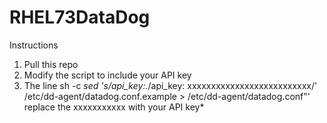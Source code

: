 # RHEL73DataDog
Instructions
1. Pull this repo 
2. Modify the script to include your API key
3. The line sh -c *sed 's/api_key:.*/api_key: xxxxxxxxxxxxxxxxxxxxxxxxxx/' /etc/dd-agent/datadog.conf.example > /etc/dd-agent/datadog.conf"' replace the xxxxxxxxxxx with your API key*


